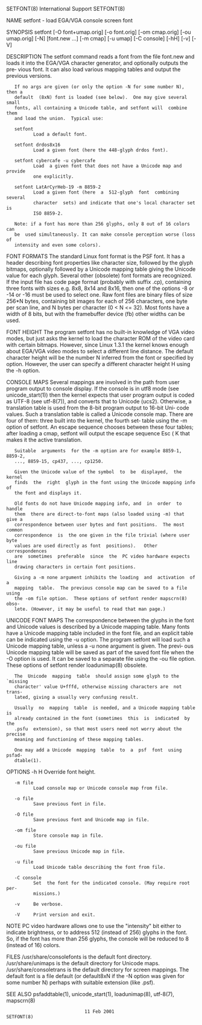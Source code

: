 SETFONT(8)                  International Support                  SETFONT(8)

NAME
       setfont - load EGA/VGA console screen font

SYNOPSIS
       setfont  [-O  font+umap.orig]  [-o  font.orig]  [-om  cmap.orig]  [-ou
       umap.orig] [-N] [font.new ...]  [-m cmap] [-u umap] [-C console] [-hH]
       [-v] [-V]

DESCRIPTION
       The  setfont  command reads a font from the file font.new and loads it
       into the EGA/VGA character generator, and optionally outputs the  pre‐
       vious  font.   It  can also load various mapping tables and output the
       previous versions.

       If no args are given (or only the option -N for some number N), then a
       default  (8xN) font is loaded (see below).  One may give several small
       fonts, all containing a Unicode table, and setfont will  combine  them
       and load the union.  Typical use:

       setfont
              Load a default font.

       setfont drdos8x16
              Load a given font (here the 448-glyph drdos font).

       setfont cybercafe -u cybercafe
              Load  a given font that does not have a Unicode map and provide
              one explicitly.

       setfont LatArCyrHeb-19 -m 8859-2
              Load a given font (here  a  512-glyph  font  combining  several
              character  sets) and indicate that one's local character set is
              ISO 8859-2.

       Note: if a font has more than 256 glyphs, only 8 out of 16 colors  can
       be  used simultaneously. It can make console perception worse (loss of
       intensity and even some colors).

FONT FORMATS
       The standard Linux font format is the  PSF  font.   It  has  a  header
       describing  font properties like character size, followed by the glyph
       bitmaps, optionally followed by a Unicode  mapping  table  giving  the
       Unicode  value  for each glyph.  Several other (obsolete) font formats
       are recognized.  If the input file has code page format (probably with
       suffix  .cp),  containing  three  fonts  with sizes e.g. 8x8, 8x14 and
       8x16, then one of the options -8 or -14 or -16 must be used to  select
       one.   Raw font files are binary files of size 256*N bytes, containing
       bit images for each of 256 characters, one byte per scan line,  and  N
       bytes per character (0 < N <= 32).  Most fonts have a width of 8 bits,
       but with the framebuffer device (fb) other widths can be used.

FONT HEIGHT
       The program setfont has no built-in knowledge of VGA video modes,  but
       just  asks the kernel to load the character ROM of the video card with
       certain bitmaps. However, since Linux 1.3.1 the  kernel  knows  enough
       about  EGA/VGA  video  modes  to select a different line distance. The
       default character height will be the number N inferred from  the  font
       or  specified  by  option.  However,  the user can specify a different
       character height H using the -h option.

CONSOLE MAPS
       Several mappings are involved in the path from user program output  to
       console display. If the console is in utf8 mode (see unicode_start(1))
       then the kernel expects that user program output  is  coded  as  UTF-8
       (see  utf-8(7)),  and  converts  that to Unicode (ucs2).  Otherwise, a
       translation table is used from the 8-bit program output to 16-bit Uni‐
       code values. Such a translation table is called a Unicode console map.
       There are four of them: three built into the kernel, the  fourth  set‐
       table  using  the  -m  option  of setfont.  An escape sequence chooses
       between these four tables; after loading a cmap, setfont  will  output
       the escape sequence Esc ( K that makes it the active translation.

       Suitable  arguments  for the -m option are for example 8859-1, 8859-2,
       ..., 8859-15, cp437, ..., cp1250.

       Given the Unicode value of the symbol  to  be  displayed,  the  kernel
       finds  the  right  glyph in the font using the Unicode mapping info of
       the font and displays it.

       Old fonts do not have Unicode mapping info, and  in  order  to  handle
       them  there are direct-to-font maps (also loaded using -m) that give a
       correspondence between user bytes and font positions.  The most common
       correspondence  is  the one given in the file trivial (where user byte
       values are used directly as font  positions).   Other  correspondences
       are  sometimes  preferable  since  the  PC video hardware expects line
       drawing characters in certain font positions.

       Giving a -m none argument inhibits the loading  and  activation  of  a
       mapping  table.  The previous console map can be saved to a file using
       the -om file option.  These options of setfont render mapscrn(8) obso‐
       lete. (However, it may be useful to read that man page.)

UNICODE FONT MAPS
       The  correspondence  between the glyphs in the font and Unicode values
       is described by a Unicode mapping table.  Many fonts  have  a  Unicode
       mapping  table included in the font file, and an explicit table can be
       indicated using the -u option. The program setfont will  load  such  a
       Unicode  mapping table, unless a -u none argument is given. The previ‐
       ous Unicode mapping table will be saved as part of the saved font file
       when  the  -O option is used. It can be saved to a separate file using
       the -ou file option.  These options of  setfont  render  loadunimap(8)
       obsolete.

       The  Unicode  mapping  table  should assign some glyph to the `missing
       character' value U+fffd, otherwise missing characters are  not  trans‐
       lated, giving a usually very confusing result.

       Usually  no  mapping  table  is needed, and a Unicode mapping table is
       already contained in the font (sometimes  this  is  indicated  by  the
       .psfu  extension), so that most users need not worry about the precise
       meaning and functioning of these mapping tables.

       One may add a Unicode  mapping  table  to  a  psf  font  using  psfad‐
       dtable(1).

OPTIONS
       -h H   Override font height.

       -m file
              Load console map or Unicode console map from file.

       -o file
              Save previous font in file.

       -O file
              Save previous font and Unicode map in file.

       -om file
              Store console map in file.

       -ou file
              Save previous Unicode map in file.

       -u file
              Load Unicode table describing the font from file.

       -C console
              Set  the font for the indicated console. (May require root per‐
              missions.)

       -v     Be verbose.

       -V     Print version and exit.

NOTE
       PC video hardware allows one to use  the  "intensity"  bit  either  to
       indicate  brightness, or to address 512 (instead of 256) glyphs in the
       font. So, if the font has more than 256 glyphs, the  console  will  be
       reduced to 8 (instead of 16) colors.

FILES
       /usr/share/consolefonts     is    the    default    font    directory.
       /usr/share/unimaps  is  the  default  directory  for   Unicode   maps.
       /usr/share/consoletrans  is the default directory for screen mappings.
       The default font is a file default (or default8xN if the -N option was
       given for some number N) perhaps with suitable extension (like .psf).

SEE ALSO
       psfaddtable(1), unicode_start(1), loadunimap(8), utf-8(7), mapscrn(8)

                                 11 Feb 2001                       SETFONT(8)
